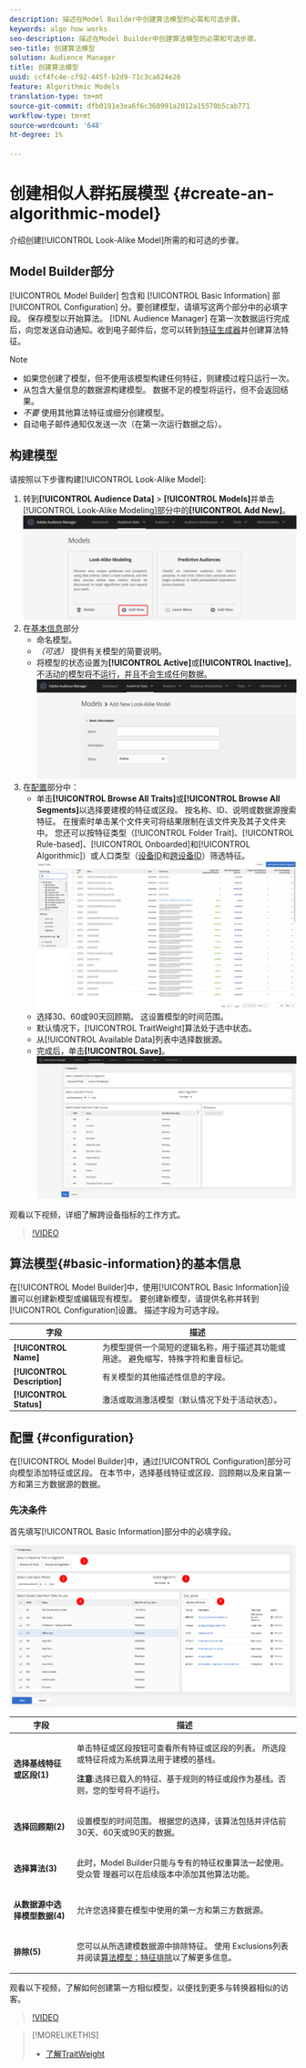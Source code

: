 ```yaml
---
description: 描述在Model Builder中创建算法模型的必需和可选步骤。
keywords: algo how works
seo-description: 描述在Model Builder中创建算法模型的必需和可选步骤。
seo-title: 创建算法模型
solution: Audience Manager
title: 创建算法模型
uuid: ccf4fc4e-cf92-445f-b2d9-71c3ca624e26
feature: Algorithmic Models
translation-type: tm+mt
source-git-commit: dfb0191e3ea6f6c360991a2012a15570b5cab771
workflow-type: tm+mt
source-wordcount: '648'
ht-degree: 1%

---
```



# 创建相似人群拓展模型 {#create-an-algorithmic-model}

介绍创建[!UICONTROL Look-Alike Model]所需的和可选的步骤。

## Model Builder部分

[!UICONTROL Model Builder] 包含和 [!UICONTROL Basic Information] 部 [!UICONTROL Configuration] 分。要创建模型，请填写这两个部分中的必填字段。 保存模型以开始算法。 [!DNL Audience Manager] 在第一次数据运行完成后，向您发送自动通知。收到电子邮件后，您可以转到[特征生成器](../../features/traits/about-trait-builder.md)并创建算法特征。

>[!NOTE]
>
>* 如果您创建了模型，但不使用该模型构建任何特征，则建模过程只运行一次。
>* 从包含大量信息的数据源构建模型。 数据不足的模型将运行，但不会返回结果。
>* *不要* 使用其他算法特征或细分创建模型。
>* 自动电子邮件通知仅发送一次（在第一次运行数据之后）。


## 构建模型

请按照以下步骤构建[!UICONTROL Look-Alike Model]:

1. 转到&#x200B;**[!UICONTROL Audience Data]** > **[!UICONTROL Models]**&#x200B;并单击[!UICONTROL Look-Alike Modeling]部分中的&#x200B;**[!UICONTROL Add New]**。
   ![look-alike-add](assets/look-alike-add.png)
1. 在[基本信息](../../features/algorithmic-models/create-model.md#basic-information)部分
   * 命名模型。
   * *（可选）* 提供有关模型的简要说明。
   * 将模型的状态设置为&#x200B;**[!UICONTROL Active]**&#x200B;或&#x200B;**[!UICONTROL Inactive]**。 不活动的模型将不运行，并且不会生成任何数据。
      ![look-alike-basic](assets/look-alike-basic.png)
1. 在[配置](../../features/algorithmic-models/create-model.md#configuration)部分中：
   * 单击&#x200B;**[!UICONTROL Browse All Traits]**&#x200B;或&#x200B;**[!UICONTROL Browse All Segments]**&#x200B;以选择要建模的特征或区段。 按名称、ID、说明或数据源搜索特征。 在搜索时单击某个文件夹可将结果限制在该文件夹及其子文件夹中。 您还可以按特征类型（[!UICONTROL Folder Trait]、[!UICONTROL Rule-based]、[!UICONTROL Onboarded]和[!UICONTROL Algorithmic]）或人口类型（[设备ID](../../reference/ids-in-aam.md)和[跨设备ID](../../reference/ids-in-aam.md)）筛选特征。
      ![浏览特征](assets/browse-traits.png)
   * 选择30、60或90天回顾期。 这设置模型的时间范围。
   * 默认情况下，[!UICONTROL TraitWeight]算法处于选中状态。
   * 从[!UICONTROL Available Data]列表中选择数据源。
   * 完成后，单击&#x200B;**[!UICONTROL Save]**。
      ![look-alike-configuration](assets/look-alike-configuration.png)

观看以下视频，详细了解跨设备指标的工作方式。

>[!VIDEO](https://docs.adobe.com/content/help/en/audience-manager-learn/tutorials/build-and-manage-audiences/profile-merge/understanding-cross-device-metrics-in-audience-manager.html)

## 算法模型{#basic-information}的基本信息

<!-- r_model_basic.xml -->

在[!UICONTROL Model Builder]中，使用[!UICONTROL Basic Information]设置可以创建新模型或编辑现有模型。 要创建新模型，请提供名称并转到[!UICONTROL Configuration]设置。 描述字段为可选字段。

| 字段 | 描述 |
|---|---|
| **[!UICONTROL Name]** | 为模型提供一个简短的逻辑名称，用于描述其功能或用途。 避免缩写、特殊字符和重音标记。 |
| **[!UICONTROL Description]** | 有关模型的其他描述性信息的字段。 |
| **[!UICONTROL Status]** | 激活或取消激活模型（默认情况下处于活动状态）。 |

## 配置 {#configuration}

在[!UICONTROL Model Builder]中，通过[!UICONTROL Configuration]部分可向模型添加特征或区段。 在本节中，选择基线特征或区段、回顾期以及来自第一方和第三方数据源的数据。

<!-- r_model_configuration.xml -->

### 先决条件

首先填写[!UICONTROL Basic Information]部分中的必填字段。

![](assets/lam_exclude_traits_numbered.png)

<table id="table_7A6BE5E5498D4776A30323B743954150"> 
 <thead> 
  <tr> 
   <th colname="col1" class="entry"> 字段 </th> 
   <th colname="col2" class="entry"> 描述 </th> 
  </tr> 
 </thead>
 <tbody> 
  <tr> 
   <td colname="col1"> <p><b>选择基线特征或区段(1)</b> </p> </td> 
   <td colname="col2"> <p>单击特征或区段按钮可查看所有特征或区段的列表。 所选段或特征将成为系统算法用于建模的基线。 </p> <p> <p><b>注意</b>:选择已载入的特征、基于规则的特征或段作为基线。否则，您的型号将不运行。 </p> </p> </td> 
  </tr> 
  <tr> 
   <td colname="col1"> <p><b>选择回顾期(2)</b> </p> </td> 
   <td colname="col2"> <p>设置模型的时间范围。 根据您的选择，该算法包括并评估前30天、60天或90天的数据。 </p> </td> 
  </tr> 
  <tr> 
   <td colname="col1"> <p><b>选择算法(3)</b> </p> </td> 
   <td colname="col2"> <p>此时，Model Builder只能与专有的<span class="keyword">特征权重</span>算法一起使用。 <span class="keyword"> 受众管</span> 理器可以在后续版本中添加其他算法功能。 </p> </td>
  </tr>
  <tr> 
   <td colname="col1"> <p><b>从数据源中选择模型数据(4)</b> </p> </td> 
   <td colname="col2"> <p>允许您选择要在模型中使用的第一方和第三方数据源。 </p> </td>
  </tr> 
  <tr> 
   <td colname="col1"> <p><b>排除(5)</b> </p> </td> 
   <td colname="col2"> <p>您可以从所选建模数据源中排除特征。 使用<span class="wintitle"> Exclusions</span>列表并阅读<a href="../../features/algorithmic-models/trait-exclusion-algo-models.md">算法模型：特征排除</a>以了解更多信息。 </p> </td>
  </tr> 
 </tbody>
</table>

观看以下视频，了解如何创建第一方相似模型，以便找到更多与转换器相似的访客。

>[!VIDEO](https://video.tv.adobe.com/v/23504/)

>[!MORELIKETHIS]
>
>* [了解TraitWeight](../../features/algorithmic-models/understanding-models.md#understanding-traitweight)

